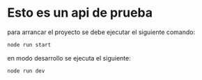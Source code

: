 # Esto es un api de prueba
para arrancar el proyecto se debe ejecutar el siguiente comando:

```bash
node run start
```

en modo desarrollo se ejecuta el siguiente:
```bash
node run dev
```
